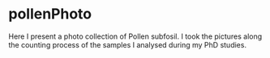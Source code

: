 # pollenPhoto
Here I present a photo collection of Pollen subfosil. I took the pictures along the counting process of the samples I analysed during my PhD studies. 
